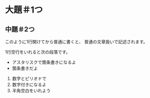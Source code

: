 # 大題＃1つ

## 中題＃2つ

このように1行開けてから普通に書くと、
普通の文章扱いで記述されます。

1行空行をいれると次の段落です。

* アスタリスクで箇条書きになるよ
* 箇条書きだよ

1. 数字とピリオドで
2. 数字付きになるよ
3. 半角空白をいれよう